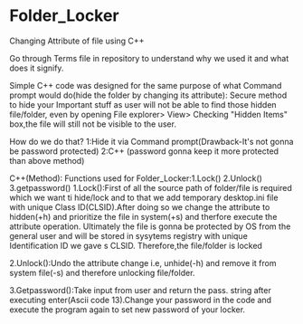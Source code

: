 # Folder_Locker
Changing Attribute of file using C++ 

Go through Terms file in repository to understand why we used it and what does it signify.

Simple C++ code was designed for the same purpose of what Command prompt would do(hide the folder by changing its attribute):
Secure method to hide your Important stuff as user will not be able to find those hidden file/folder,
even by opening File explorer> View> Checking "Hidden Items" box,the file will still not be visible to the user.

How do we do that?
1:Hide it via Command prompt(Drawback-It's not gonna be password protected)
2:C++ (password gonna keep it more protected than above method)

C++(Method):
Functions used for Folder_Locker:1.Lock() 2.Unlock() 3.getpassword()
1.Lock():First of all the source path of folder/file is required which we want ti hide/lock and to that we add temporary desktop.ini file with unique Class ID(CLSID).After 
doing so we change the attribute to hidden(+h) and prioritize the file in system(+s) and therfore execute the attribute operation.
Ultimately the file is gonna be protected by OS from the general user and will be stored in sysytems registry with unique Identification ID we gave s CLSID.
Therefore,the file/folder is locked

2.Unlock():Undo the attribute change i.e, unhide(-h) and remove it from system file(-s) and therefore unlocking file/folder.

3.Getpassword():Take input from user and return the pass. string after executing enter(Ascii code 13).Change your password in the code and execute the program again to set new password of your locker.
